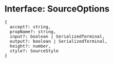 # Interface: SourceOptions

<pre>
{
  accept?: string,
  propName?: string,
  input?: boolean | <Ref to="./serialized-terminal">SerializedTerminal</Ref>,
  output?: boolean | <Ref to="./serialized-terminal">SerializedTerminal</Ref>,
  height?: number,
  style?: <Ref to="./source-style">SourceStyle</Ref>
}
</pre>

<script setup>
import Ref from '../../../../../components/api/Ref.vue';
</script>
